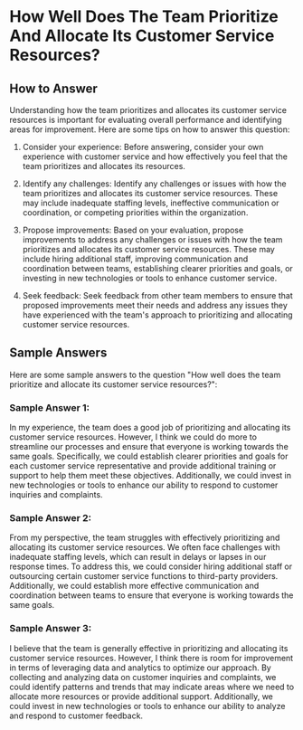 How Well Does The Team Prioritize And Allocate Its Customer Service Resources?
=====================================================================================================

How to Answer
-------------

Understanding how the team prioritizes and allocates its customer service resources is important for evaluating overall performance and identifying areas for improvement. Here are some tips on how to answer this question:

1. Consider your experience: Before answering, consider your own experience with customer service and how effectively you feel that the team prioritizes and allocates its resources.

2. Identify any challenges: Identify any challenges or issues with how the team prioritizes and allocates its customer service resources. These may include inadequate staffing levels, ineffective communication or coordination, or competing priorities within the organization.

3. Propose improvements: Based on your evaluation, propose improvements to address any challenges or issues with how the team prioritizes and allocates its customer service resources. These may include hiring additional staff, improving communication and coordination between teams, establishing clearer priorities and goals, or investing in new technologies or tools to enhance customer service.

4. Seek feedback: Seek feedback from other team members to ensure that proposed improvements meet their needs and address any issues they have experienced with the team's approach to prioritizing and allocating customer service resources.

Sample Answers
--------------

Here are some sample answers to the question "How well does the team prioritize and allocate its customer service resources?":

### Sample Answer 1:

In my experience, the team does a good job of prioritizing and allocating its customer service resources. However, I think we could do more to streamline our processes and ensure that everyone is working towards the same goals. Specifically, we could establish clearer priorities and goals for each customer service representative and provide additional training or support to help them meet these objectives. Additionally, we could invest in new technologies or tools to enhance our ability to respond to customer inquiries and complaints.

### Sample Answer 2:

From my perspective, the team struggles with effectively prioritizing and allocating its customer service resources. We often face challenges with inadequate staffing levels, which can result in delays or lapses in our response times. To address this, we could consider hiring additional staff or outsourcing certain customer service functions to third-party providers. Additionally, we could establish more effective communication and coordination between teams to ensure that everyone is working towards the same goals.

### Sample Answer 3:

I believe that the team is generally effective in prioritizing and allocating its customer service resources. However, I think there is room for improvement in terms of leveraging data and analytics to optimize our approach. By collecting and analyzing data on customer inquiries and complaints, we could identify patterns and trends that may indicate areas where we need to allocate more resources or provide additional support. Additionally, we could invest in new technologies or tools to enhance our ability to analyze and respond to customer feedback.
